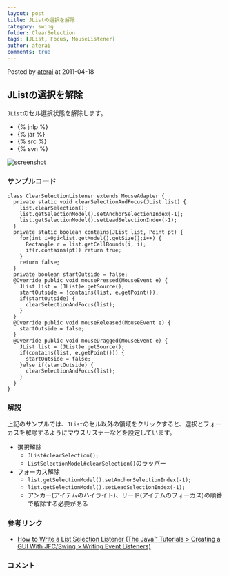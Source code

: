 ```yaml
---
layout: post
title: JListの選択を解除
category: swing
folder: ClearSelection
tags: [JList, Focus, MouseListener]
author: aterai
comments: true
---
```


Posted by [aterai](http://terai.xrea.jp/aterai.html) at 2011-04-18

## JListの選択を解除
`JList`のセル選択状態を解除します。

- {% jnlp %}
- {% jar %}
- {% src %}
- {% svn %}

<!-- dummy comment line for breaking list -->

![screenshot](https://lh3.googleusercontent.com/_9Z4BYR88imo/TavH8_fQKAI/AAAAAAAAA5s/MyUXQnSHPUA/s800/ClearSelection.png)

### サンプルコード
<pre class="prettyprint"><code>class ClearSelectionListener extends MouseAdapter {
  private static void clearSelectionAndFocus(JList list) {
    list.clearSelection();
    list.getSelectionModel().setAnchorSelectionIndex(-1);
    list.getSelectionModel().setLeadSelectionIndex(-1);
  }
  private static boolean contains(JList list, Point pt) {
    for(int i=0;i&lt;list.getModel().getSize();i++) {
      Rectangle r = list.getCellBounds(i, i);
      if(r.contains(pt)) return true;
    }
    return false;
  }
  private boolean startOutside = false;
  @Override public void mousePressed(MouseEvent e) {
    JList list = (JList)e.getSource();
    startOutside = !contains(list, e.getPoint());
    if(startOutside) {
      clearSelectionAndFocus(list);
    }
  }
  @Override public void mouseReleased(MouseEvent e) {
    startOutside = false;
  }
  @Override public void mouseDragged(MouseEvent e) {
    JList list = (JList)e.getSource();
    if(contains(list, e.getPoint())) {
      startOutside = false;
    }else if(startOutside) {
      clearSelectionAndFocus(list);
    }
  }
}
</code></pre>

### 解説
上記のサンプルでは、`JList`のセル以外の領域をクリックすると、選択とフォーカスを解除するようにマウスリスナーなどを設定しています。

- 選択解除
    - `JList#clearSelection();`
    - `ListSelectionModel#clearSelection()`のラッパー
- フォーカス解除
    - `list.getSelectionModel().setAnchorSelectionIndex(-1);`
    - `list.getSelectionModel().setLeadSelectionIndex(-1);`
    - アンカー(アイテムのハイライト)、リード(アイテムのフォーカス)の順番で解除する必要がある

<!-- dummy comment line for breaking list -->

### 参考リンク
- [How to Write a List Selection Listener (The Java™ Tutorials > Creating a GUI With JFC/Swing > Writing Event Listeners)](http://docs.oracle.com/javase/tutorial/uiswing/events/listselectionlistener.html)

<!-- dummy comment line for breaking list -->

### コメント
